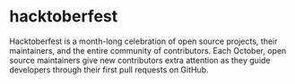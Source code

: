 # hacktoberfest
Hacktoberfest is a month-long celebration of open source projects, their maintainers, and the entire community of contributors. Each October, open source maintainers give new contributors extra attention as they guide developers through their first pull requests on GitHub.
